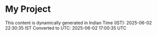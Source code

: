 # My Project

This content is dynamically generated in Indian Time (IST): 2025-06-02 22:30:35 IST
Converted to UTC: 2025-06-02 17:00:35 UTC
